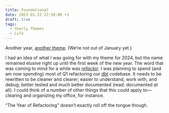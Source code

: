 ```yaml
---
title: Foundational
date: 2023-01-22 22:50:00 +3
draft: true
tags:
  - Yearly Themes
  - Life
---
```

Another year, [another theme](/tag/yearly-themes/). (We’re not out of January yet.)

I had an idea of what I was going for with my theme for 2024, but the name remained elusive right up until the first week of the new year. The word that was coming to mind for a while was *[refactor](https://en.wikipedia.org/wiki/Code_refactoring)*. I was planning to spend (and am now spending) most of Q1 refactoring our [dbt](https://www.getdbt.com/product/what-is-dbt) codebase. It needs to be rewritten to be cleaner and clearer; easier to understand, work with, and debug; better tested and much better documented (read: documented at all). I could think of a number of other things that this could apply to—clearing and organizing my office, for instance.

“The Year of Refactoring” doesn’t exactly roll off the tongue though. 